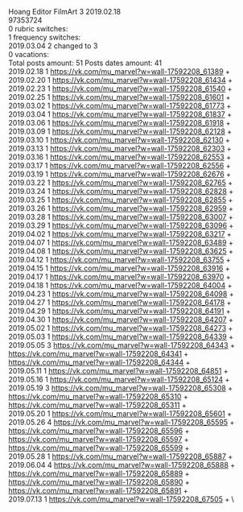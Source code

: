 Hoang	Editor FilmArt 3 2019.02.18\
97353724\
0 rubric switches:\
1 frequency switches:\
2019.03.04 2 changed to 3 \
0 vacations:\
Total posts amount: 51	Posts dates amount: 41\
2019.02.18 1 https://vk.com/mu_marvel?w=wall-17592208_61389 + \
2019.02.20 1 https://vk.com/mu_marvel?w=wall-17592208_61434 + \
2019.02.23 1 https://vk.com/mu_marvel?w=wall-17592208_61540 + \
2019.02.25 1 https://vk.com/mu_marvel?w=wall-17592208_61601 + \
2019.03.02 1 https://vk.com/mu_marvel?w=wall-17592208_61773 + \
2019.03.04 1 https://vk.com/mu_marvel?w=wall-17592208_61837 + \
2019.03.06 1 https://vk.com/mu_marvel?w=wall-17592208_61918 + \
2019.03.09 1 https://vk.com/mu_marvel?w=wall-17592208_62128 + \
2019.03.10 1 https://vk.com/mu_marvel?w=wall-17592208_62130 + \
2019.03.13 1 https://vk.com/mu_marvel?w=wall-17592208_62303 + \
2019.03.16 1 https://vk.com/mu_marvel?w=wall-17592208_62553 + \
2019.03.17 1 https://vk.com/mu_marvel?w=wall-17592208_62556 + \
2019.03.19 1 https://vk.com/mu_marvel?w=wall-17592208_62676 + \
2019.03.22 1 https://vk.com/mu_marvel?w=wall-17592208_62765 + \
2019.03.24 1 https://vk.com/mu_marvel?w=wall-17592208_62828 + \
2019.03.25 1 https://vk.com/mu_marvel?w=wall-17592208_62855 + \
2019.03.26 1 https://vk.com/mu_marvel?w=wall-17592208_62959 + \
2019.03.28 1 https://vk.com/mu_marvel?w=wall-17592208_63007 + \
2019.03.29 1 https://vk.com/mu_marvel?w=wall-17592208_63096 + \
2019.04.02 1 https://vk.com/mu_marvel?w=wall-17592208_63217 + \
2019.04.07 1 https://vk.com/mu_marvel?w=wall-17592208_63489 + \
2019.04.08 1 https://vk.com/mu_marvel?w=wall-17592208_63625 + \
2019.04.12 1 https://vk.com/mu_marvel?w=wall-17592208_63755 + \
2019.04.15 1 https://vk.com/mu_marvel?w=wall-17592208_63916 + \
2019.04.17 1 https://vk.com/mu_marvel?w=wall-17592208_63970 + \
2019.04.18 1 https://vk.com/mu_marvel?w=wall-17592208_64004 + \
2019.04.23 1 https://vk.com/mu_marvel?w=wall-17592208_64098 + \
2019.04.27 1 https://vk.com/mu_marvel?w=wall-17592208_64178 + \
2019.04.29 1 https://vk.com/mu_marvel?w=wall-17592208_64191 + \
2019.04.30 1 https://vk.com/mu_marvel?w=wall-17592208_64207 + \
2019.05.02 1 https://vk.com/mu_marvel?w=wall-17592208_64273 + \
2019.05.03 1 https://vk.com/mu_marvel?w=wall-17592208_64339 + \
2019.05.05 3 https://vk.com/mu_marvel?w=wall-17592208_64343 + https://vk.com/mu_marvel?w=wall-17592208_64341 + https://vk.com/mu_marvel?w=wall-17592208_64344 + \
2019.05.11 1 https://vk.com/mu_marvel?w=wall-17592208_64851 + \
2019.05.16 1 https://vk.com/mu_marvel?w=wall-17592208_65124 + \
2019.05.19 3 https://vk.com/mu_marvel?w=wall-17592208_65308 + https://vk.com/mu_marvel?w=wall-17592208_65310 + https://vk.com/mu_marvel?w=wall-17592208_65311 + \
2019.05.20 1 https://vk.com/mu_marvel?w=wall-17592208_65601 + \
2019.05.26 4 https://vk.com/mu_marvel?w=wall-17592208_65595 + https://vk.com/mu_marvel?w=wall-17592208_65596 + https://vk.com/mu_marvel?w=wall-17592208_65597 + https://vk.com/mu_marvel?w=wall-17592208_65599 + \
2019.05.28 1 https://vk.com/mu_marvel?w=wall-17592208_65887 + \
2019.06.04 4 https://vk.com/mu_marvel?w=wall-17592208_65888 + https://vk.com/mu_marvel?w=wall-17592208_65889 + https://vk.com/mu_marvel?w=wall-17592208_65890 + https://vk.com/mu_marvel?w=wall-17592208_65891 + \
2019.07.13 1 https://vk.com/mu_marvel?w=wall-17592208_67505 + \
